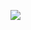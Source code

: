 [![](https://mermaid.ink/img/pako:eNqtVE2P2jAQ_SsjnyGBpMsuOeypq1bVfqnQU11VJp4QbxM7tSfsIsR_7xhSTnSlSlyiaN7ovTdf3onSaRSFCPi7R1viR6PWXrXSrrx7DejHt7f83aAv4PNy-QzPT4sl1ERdKNI0UK8NhqQMSY1NMPaXSSqT4ptquwZV16UWX39aRyjtkWXMfANzJHy4h0CK-gDRBuSTXNpHTgfHuXBK_Pb1Hjxq47Gkfzr7dPdfxlglnHV1QJKa2uZCUq0yluHzagN4SamXd5QidqbBw08chqcA-IZlT8au4SWMD5OhWhGPgHckMP5l8fQIWpGCyrsWjmJwoRoiL_t09mwV33e8KpbQUgFSHDbIsGEVtlKMoieM8WwynY8nV-MslwL2I0iS5Me7hR8rxsCFIuCG6aFWVjcMDaVbjT4clwPIgTaha9RWWjESLXpuruYr2kkLLM8kLUoRnWisVN-QFNLuOVX15BZbW4qCfI8j0XfR8nB0oqhUE07RO23I-VOwcYotiGInaNvFk12bQEzJ7ajMOsZ733D4b6cjnKwN1f0qKV2bBqNrnm69mc_SWTa7UVmOs-tcXeW5LlfT-U2VfZhW-noyzZTY70cCD_oPx_fh8Ezs_wAR7Hsz?type=png)](https://mermaid.live/edit#pako:eNqtVE2P2jAQ_SsjnyGBpMsuOeypq1bVfqnQU11VJp4QbxM7tSfsIsR_7xhSTnSlSlyiaN7ovTdf3onSaRSFCPi7R1viR6PWXrXSrrx7DejHt7f83aAv4PNy-QzPT4sl1ERdKNI0UK8NhqQMSY1NMPaXSSqT4ptquwZV16UWX39aRyjtkWXMfANzJHy4h0CK-gDRBuSTXNpHTgfHuXBK_Pb1Hjxq47Gkfzr7dPdfxlglnHV1QJKa2uZCUq0yluHzagN4SamXd5QidqbBw08chqcA-IZlT8au4SWMD5OhWhGPgHckMP5l8fQIWpGCyrsWjmJwoRoiL_t09mwV33e8KpbQUgFSHDbIsGEVtlKMoieM8WwynY8nV-MslwL2I0iS5Me7hR8rxsCFIuCG6aFWVjcMDaVbjT4clwPIgTaha9RWWjESLXpuruYr2kkLLM8kLUoRnWisVN-QFNLuOVX15BZbW4qCfI8j0XfR8nB0oqhUE07RO23I-VOwcYotiGInaNvFk12bQEzJ7ajMOsZ733D4b6cjnKwN1f0qKV2bBqNrnm69mc_SWTa7UVmOs-tcXeW5LlfT-U2VfZhW-noyzZTY70cCD_oPx_fh8Ezs_wAR7Hsz)